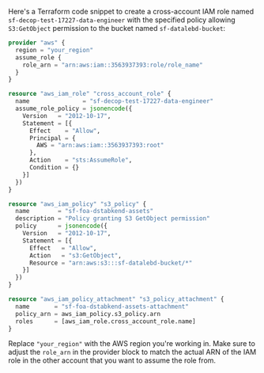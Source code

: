 Here's a Terraform code snippet to create a cross-account IAM role named `sf-decop-test-17227-data-engineer` with the specified policy allowing `S3:GetObject` permission to the bucket named `sf-datalebd-bucket`:

```terraform
provider "aws" {
  region = "your_region"
  assume_role {
    role_arn = "arn:aws:iam::3563937393:role/role_name"
  }
}

resource "aws_iam_role" "cross_account_role" {
  name               = "sf-decop-test-17227-data-engineer"
  assume_role_policy = jsonencode({
    Version   = "2012-10-17",
    Statement = [{
      Effect    = "Allow",
      Principal = {
        AWS = "arn:aws:iam::3563937393:root"
      },
      Action    = "sts:AssumeRole",
      Condition = {}
    }]
  })
}

resource "aws_iam_policy" "s3_policy" {
  name        = "sf-foa-dstabkend-assets"
  description = "Policy granting S3 GetObject permission"
  policy      = jsonencode({
    Version   = "2012-10-17",
    Statement = [{
      Effect   = "Allow",
      Action   = "s3:GetObject",
      Resource = "arn:aws:s3:::sf-datalebd-bucket/*"
    }]
  })
}

resource "aws_iam_policy_attachment" "s3_policy_attachment" {
  name       = "sf-foa-dstabkend-assets-attachment"
  policy_arn = aws_iam_policy.s3_policy.arn
  roles      = [aws_iam_role.cross_account_role.name]
}
```

Replace `"your_region"` with the AWS region you're working in. Make sure to adjust the `role_arn` in the provider block to match the actual ARN of the IAM role in the other account that you want to assume the role from.
